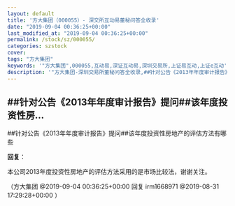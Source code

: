 ```yaml
---
layout: default
title: '方大集团（000055）- 深交所互动易董秘问答全收录'
date: "2019-09-04 00:36:25+00:00"
last_modified_at: "2019-09-04 00:36:25+00:00"
permalink: /stock/sz/000055/
categories: szstock
cover: 
tags: "方大集团"
keywords: '"方大集团",000055,互动易,深证互动易,深圳交易所,上证易互动,上证e互动'
description: '"方大集团-深圳交易所董秘问答全收录,##针对公告《2013年年度审计报告》提问##该年度投资性房地产的评估方法有哪些"'
---
```


## ##针对公告《2013年年度审计报告》提问##该年度投资性房...

##针对公告《2013年年度审计报告》提问##该年度投资性房地产的评估方法有哪些

**回复**：

本公司2013年度投资性房地产的评估方法采用的是市场比较法，谢谢关注。 

（方大集团  @2019-09-04 00:36:25+00:00 回复 irm1668971  @2019-08-31 17:29:28+00:00 ）

